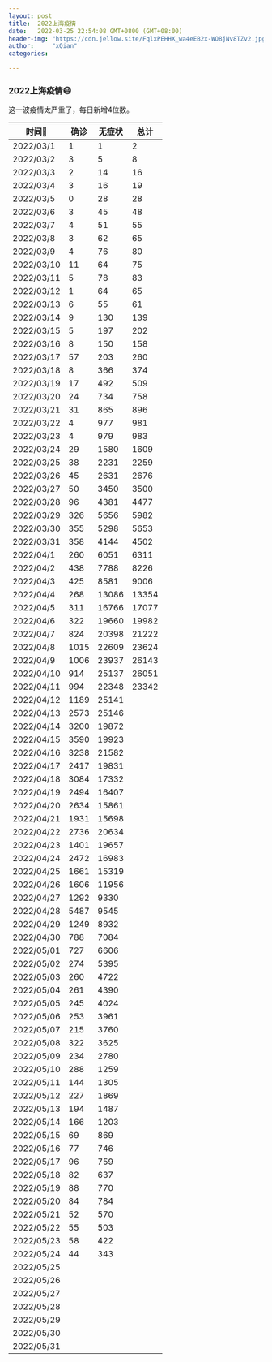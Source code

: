```yaml
---
layout: post
title:  2022上海疫情
date:   2022-03-25 22:54:08 GMT+0800 (GMT+08:00)
header-img: "https://cdn.jellow.site/FqlxPEHHX_wa4eEB2x-WO8jNv8TZv2.jpg"
author:     "xQian"
categories: 

---
```


### 2022上海疫情😷

这一波疫情太严重了，每日新增4位数。

| 时间🚀  | 确诊  | 无症状   | 总计    | 
|-----|-----------|-------|-------| 
| 2022/03/1  | 1 | 1     | 2     | 
| 2022/03/2  | 3  | 5     | 8     | 
| 2022/03/3  | 2  | 14    | 16    | 
| 2022/03/4  | 3  | 16    | 19    | 
| 2022/03/5  | 0  | 28    | 28    | 
| 2022/03/6  | 3  | 45    | 48    | 
| 2022/03/7  | 4  | 51    | 55    | 
| 2022/03/8  | 3  | 62    | 65    | 
| 2022/03/9  | 4  | 76    | 80    | 
| 2022/03/10  | 11 | 64    | 75    | 
| 2022/03/11  | 5  | 78    | 83    | 
| 2022/03/12  | 1  | 64    | 65    | 
| 2022/03/13  | 6  | 55    | 61    | 
| 2022/03/14  | 9  | 130   | 139   | 
| 2022/03/15  | 5  | 197   | 202   | 
| 2022/03/16  | 8  | 150   | 158   | 
| 2022/03/17  | 57  | 203   | 260   | 
| 2022/03/18  | 8  | 366   | 374   | 
| 2022/03/19  | 17  | 492   | 509   | 
| 2022/03/20  | 24  | 734   | 758   | 
| 2022/03/21  | 31  | 865   | 896   | 
| 2022/03/22  | 4  | 977   | 981   | 
| 2022/03/23  | 4  | 979   | 983   | 
| 2022/03/24  | 29  | 1580  | 1609  | 
| 2022/03/25  | 38  | 2231  | 2259  | 
| 2022/03/26  | 45  | 2631  | 2676  | 
| 2022/03/27  | 50  | 3450  | 3500  | 
| 2022/03/28  | 96  | 4381  | 4477  | 
| 2022/03/29  | 326  | 5656  | 5982  | 
| 2022/03/30  | 355  | 5298  | 5653  | 
| 2022/03/31  | 358  | 4144  | 4502  | 
| 2022/04/1   | 260  | 6051  | 6311  | 
| 2022/04/2   | 438  | 7788  | 8226  | 
| 2022/04/3   | 425  | 8581  | 9006  | 
| 2022/04/4   | 268  | 13086 | 13354 | 
| 2022/04/5   | 311  | 16766 | 17077 | 
| 2022/04/6   | 322  | 19660 | 19982 | 
| 2022/04/7   |  824 | 20398 | 21222 | 
| 2022/04/8   | 1015 | 22609| 23624  | 
| 2022/04/9   | 1006 | 23937| 26143  | 
| 2022/04/10  |914   | 25137|  26051 | 
| 2022/04/11  |  994 | 22348| 23342  | 
| 2022/04/12  |  1189 | 25141      |       | 
| 2022/04/13  | 2573  | 25146      |       | 
| 2022/04/14  |  3200 | 19872      |       | 
| 2022/04/15 | 3590  | 19923      |       | 
| 2022/04/16  | 3238  | 21582      |       | 
| 2022/04/17  |  2417 | 19831      |       | 
| 2022/04/18  | 3084  |    17332   |       | 
| 2022/04/19  | 2494  |   16407    |       | 
| 2022/04/20  | 2634  |   15861    |       | 
| 2022/04/21  | 1931  |  15698     |       | 
| 2022/04/22  | 2736  |   20634    |       | 
| 2022/04/23  | 1401  |   19657    |       | 
| 2022/04/24  |  2472 |  16983     |       | 
| 2022/04/25  | 1661  |  15319     |       | 
| 2022/04/26  |  1606 | 11956      |       | 
| 2022/04/27  | 1292  | 9330      |       | 
| 2022/04/28  |  5487 |   9545    |       | 
| 2022/04/29  |  1249 |   8932    |       | 
| 2022/04/30  | 788  |  7084     |       | 
| 2022/05/01  | 727  |  6606     |       | 
| 2022/05/02  | 274  |  5395     |       | 
| 2022/05/03  |  260 | 4722      |       | 
| 2022/05/04  | 261  |   4390    |       | 
| 2022/05/05  | 245  |  4024     |       | 
| 2022/05/06  | 253  |   3961    |       | 
| 2022/05/07  | 215  |    3760   |       | 
| 2022/05/08  | 322  |   3625    |       | 
| 2022/05/09  | 234  |    2780   |       | 
| 2022/05/10  | 288  |  1259     |       | 
| 2022/05/11  | 144  |  1305     |       | 
| 2022/05/12  | 227  |  1869     |       | 
| 2022/05/13  | 194  | 1487      |       | 
| 2022/05/14  | 166  | 1203      |       | 
| 2022/05/15  | 69  |   869    |       | 
| 2022/05/16  |  77 |   746    |       | 
| 2022/05/17  | 96  |  759     |       | 
| 2022/05/18  | 82  | 637      |       | 
| 2022/05/19  | 88  |  770     |       | 
| 2022/05/20  |84   |  784     |       | 
| 2022/05/21  | 52  |   570    |       | 
| 2022/05/22  | 55  |   503    |       | 
| 2022/05/23  | 58  |   422    |       | 
| 2022/05/24  | 44  |   343    |       | 
| 2022/05/25  |   |       |       | 
| 2022/05/26  |   |       |       | 
| 2022/05/27  |   |       |       | 
| 2022/05/28  |   |       |       | 
| 2022/05/29  |   |       |       | 
| 2022/05/30  |   |       |       | 
| 2022/05/31  |   |       |       | 